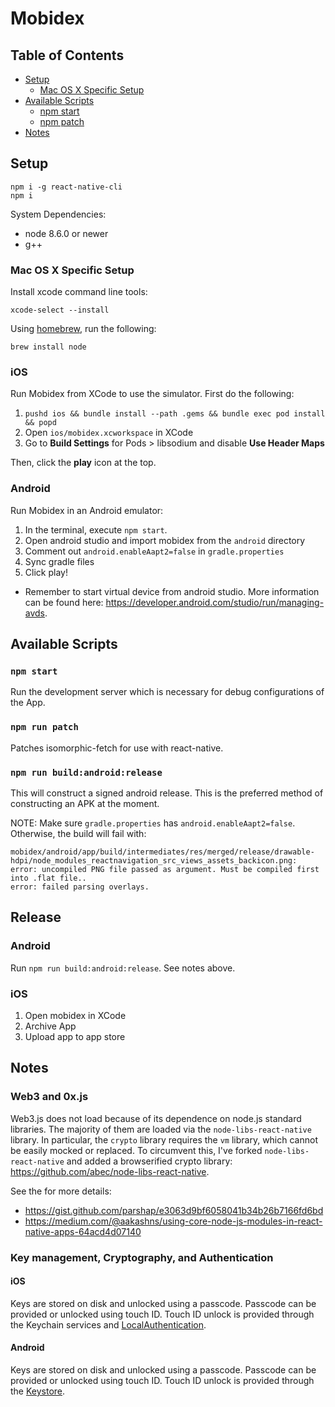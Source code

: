# Mobidex

## Table of Contents

* [Setup](#setup)
  * [Mac OS X Specific Setup]($mac-os-x-specific-setup)
* [Available Scripts](#available-scripts)
  * [npm start](#npm-start)
  * [npm patch](#npm-test)
* [Notes](#notes)

## Setup

```
npm i -g react-native-cli
npm i
```

System Dependencies:

* node 8.6.0 or newer
* g++

### Mac OS X Specific Setup

Install xcode command line tools:

```
xcode-select --install
```

Using [homebrew](https://brew.sh/), run the following:

```
brew install node
```

### iOS

Run Mobidex from XCode to use the simulator. First do the following:

1.  `pushd ios && bundle install --path .gems && bundle exec pod install && popd`
2.  Open `ios/mobidex.xcworkspace` in XCode
3.  Go to **Build Settings** for Pods > libsodium and disable **Use Header Maps**

Then, click the **play** icon at the top.

### Android

Run Mobidex in an Android emulator:

1.  In the terminal, execute `npm start`.
2.  Open android studio and import mobidex from the `android` directory
3.  Comment out `android.enableAapt2=false` in `gradle.properties`
4.  Sync gradle files
5.  Click play!

* Remember to start virtual device from android studio. More information can be found here: https://developer.android.com/studio/run/managing-avds.

## Available Scripts

### `npm start`

Run the development server which is necessary for debug configurations of the App.

### `npm run patch`

Patches isomorphic-fetch for use with react-native.

### `npm run build:android:release`

This will construct a signed android release. This is the preferred method of constructing an APK at the moment.

NOTE: Make sure `gradle.properties` has `android.enableAapt2=false`. Otherwise, the build will fail with:

```
mobidex/android/app/build/intermediates/res/merged/release/drawable-hdpi/node_modules_reactnavigation_src_views_assets_backicon.png: error: uncompiled PNG file passed as argument. Must be compiled first into .flat file..
error: failed parsing overlays.
```

## Release

### Android

Run `npm run build:android:release`. See notes above.

### iOS

1.  Open mobidex in XCode
2.  Archive App
3.  Upload app to app store

## Notes

### Web3 and 0x.js

Web3.js does not load because of its dependence on node.js standard libraries. The majority of them are loaded via the `node-libs-react-native` library. In particular, the `crypto` library requires the `vm` library, which cannot be easily mocked or replaced. To circumvent this, I've forked `node-libs-react-native` and added a browserified crypto library: https://github.com/abec/node-libs-react-native.

See the for more details:

* https://gist.github.com/parshap/e3063d9bf6058041b34b26b7166fd6bd
* https://medium.com/@aakashns/using-core-node-js-modules-in-react-native-apps-64acd4d07140

### Key management, Cryptography, and Authentication

#### iOS

Keys are stored on disk and unlocked using a passcode. Passcode can be provided or unlocked using touch ID. Touch ID unlock is provided through the Keychain services and [LocalAuthentication](https://developer.apple.com/documentation/localauthentication/).

#### Android

Keys are stored on disk and unlocked using a passcode. Passcode can be provided or unlocked using touch ID. Touch ID unlock is provided through the [Keystore](https://developer.android.com/training/articles/keystore).
